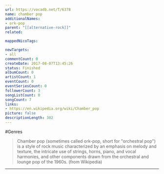 ```yaml
---
url: https://vocadb.net/T/6378
name: chamber pop
additionalNames: 
- ork-pop
parent: "[[alternative-rock]]"
related:

mappedNicoTags:

newTargets:
- all
commentCount: 0
createDate: 2017-08-07T13:45:26
status: Finished
albumCount: 0
artistCount: 1
eventCount: 0
eventSeriesCount: 0
followerCount: 3
songListCount: 0
songCount: 7
links: 
- https://en.wikipedia.org/wiki/Chamber_pop
picture: false
descriptionLength: 302
---
```


#Genres

>Chamber pop (sometimes called ork-pop, short for "orchestral pop") is a style of rock music characterized by an emphasis on melody and texture, the intricate use of strings, horns, piano, and vocal harmonies, and other components drawn from the orchestral and lounge pop of the 1960s. (from Wikipedia)

---

